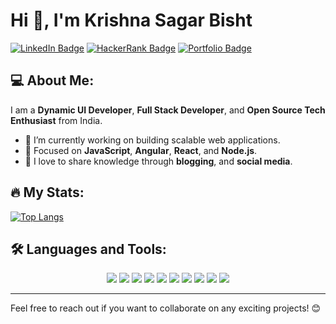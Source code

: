 # Hi 👋, I'm Krishna Sagar Bisht

[![LinkedIn Badge](https://img.shields.io/badge/-LinkedIn-blue?style=flat-square&logo=Linkedin&logoColor=white)](https://www.linkedin.com/in/krishna-sagar-singh-bisht-7551a4171)
[![HackerRank Badge](https://img.shields.io/badge/-HackerRank-2EC866?style=flat-square&logo=HackerRank&logoColor=white)](https://www.hackerrank.com/profile/kssbisht1997)
[![Portfolio Badge](https://img.shields.io/badge/-Portfolio-orange?style=flat-square&logo=web&logoColor=white)](https://portofolio-krishnasagar.netlify.app/#home)

## 💻 About Me:
I am a **Dynamic UI Developer**, **Full Stack Developer**, and **Open Source Tech Enthusiast** from India.

- 🌱 I’m currently working on building scalable web applications.
- 🚀 Focused on **JavaScript**, **Angular**, **React**, and **Node.js**.
- 📝 I love to share knowledge through **blogging**, and **social media**.

## 🔥 My Stats:

[![Top Langs](https://github-readme-stats.vercel.app/api/top-langs/?username=KSagar1997&layout=compact&theme=radical)](https://github.com/KSagar1997)

## 🛠️ Languages and Tools:

<p align="center">
  <img src="https://img.shields.io/badge/-JavaScript-F7DF1E?style=for-the-badge&logo=javascript&logoColor=black" />
  <img src="https://img.shields.io/badge/-Angular-DD0031?style=for-the-badge&logo=angular&logoColor=white" />
  <img src="https://img.shields.io/badge/-React-61DAFB?style=for-the-badge&logo=react&logoColor=black" />
  <img src="https://img.shields.io/badge/-Redux-764ABC?style=for-the-badge&logo=redux&logoColor=white" />
  <img src="https://img.shields.io/badge/-HTML-E34F26?style=for-the-badge&logo=html5&logoColor=white" />
  <img src="https://img.shields.io/badge/-CSS-1572B6?style=for-the-badge&logo=css3&logoColor=white" />
  <img src="https://img.shields.io/badge/-Node.js-339933?style=for-the-badge&logo=node.js&logoColor=white" />
  <img src="https://img.shields.io/badge/-AWS-232F3E?style=for-the-badge&logo=amazon-aws&logoColor=white" />
  <img src="https://img.shields.io/badge/-Docker-2496ED?style=for-the-badge&logo=docker&logoColor=white" />
  <img src="https://img.shields.io/badge/-Git-F05032?style=for-the-badge&logo=git&logoColor=white" />
</p>

---

Feel free to reach out if you want to collaborate on any exciting projects! 😊
